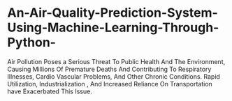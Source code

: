# An-Air-Quality-Prediction-System-Using-Machine-Learning-Through-Python-
Air Pollution Poses a Serious Threat To Public Health And The Environment, Causing Millions Of Premature Deaths And Contributing To Respiratory Illnesses, Cardio Vascular Problems, And Other Chronic Conditions. Rapid Utilization, Industrialization , And Increased Reliance On Transportation have Exacerbated This Issue. 
